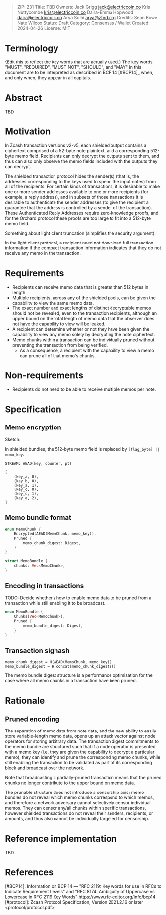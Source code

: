 > ZIP: 231
> Title: TBD
> Owners: Jack Grigg <jack@electriccoin.co>
>         Kris Nuttycombe <kris@electriccoin.co>
>         Daira-Emma Hopwood <daira@electriccoin.co>
>         Arya Solhi <arya@zfnd.org>
> Credits: Sean Bowe
>          Nate Wilcox
> Status: Draft
> Category: Consensus / Wallet
> Created: 2024-04-26
> License: MIT


# Terminology

{Edit this to reflect the key words that are actually used.}
The key words "MUST", "REQUIRED", "MUST NOT", "SHOULD", and "MAY" in this
document are to be interpreted as described in BCP 14 [#BCP14]_ when, and
only when, they appear in all capitals.


# Abstract

TBD


# Motivation

In Zcash transaction versions v2-v5, each shielded output contains a ciphertext
comprised of a 52-byte note plaintext, and a corresponding 512-byte memo field.
Recipients can only decrypt the outputs sent to them, and thus can also only
observe the memo fields included with the outputs they can decrypt.

The shielded transaction protocol hides the sender(s) (that is, the addresses
corresponding to the keys used to spend the input notes) from all of the
recipients. For certain kinds of transactions, it is desirable to make one or
more sender addresses available to one or more recipients (for example, a reply
address), and in subsets of those transactions it is desirable to authenticate
the sender addresses (to give the recipient a guarantee that the address is
controlled by a sender of the transaction). These Authenticated Reply Addresses
require zero-knowledge proofs, and for the Orchard protocol these proofs are too
large to fit into a 512-byte memo field.

Something about light client truncation (simplifies the security argument).

In the light client protocol, a recipient need not download full transaction
information if the compact transaction information indicates that they do not
receive any memo in the transaction.


# Requirements

- Recipients can receive memo data that is greater than 512 bytes in length.
- Multiple recipients, across any of the shielded pools, can be given the
  capability to view the same memo data.
- The exact number and exact lengths of distinct decryptable memos should not
  be revealed, even to the transaction recipients, although an upper bound on
  the total length of memo data that the observer does not have the capability
  to view will be leaked.
- A recipient can determine whether or not they have been given the capability
  to view any memo solely by decrypting the note ciphertext.
- Memo chunks within a transaction can be individually pruned without preventing
  the transaction from being verified.
  - As a consequence, a recipient with the capability to view a memo can prune
    all of that memo's chunks.


# Non-requirements

- Recipients do not need to be able to receive multiple memos per note.


# Specification

## Memo encryption

Sketch:

In shielded bundles, the 512-byte memo field is replaced by `[flag_byte] || memo_key`.

```
STREAM: AEAD(key, counter, pt)

[
    (key_a, 0),
    (key_b, 0),
    (key_a, 1),
    (key_c, 0),
    (key_c, 1),
    (key_a, 2),
]
```

## Memo bundle format

```rust
enum MemoChunk {
    Encrypted(AEAD(MemoChunk, memo_key)),
    Pruned {
        memo_chunk_digest: Digest,
    }
}

struct MemoBundle {
    chunks: Vec<MemoChunk>,
}
```

## Encoding in transactions

TODO: Decide whether / how to enable memo data to be pruned from a transaction while still enabling it to be broadcast.

```rust
enum MemoBundle {
    Chunks(Vec<MemoChunk>),
    Pruned {
        memo_bundle_digest: Digest,
    }
}
```

## Transaction sighash

```
memo_chunk_digest = H(AEAD(MemoChunk, memo_key))
memo_bundle_digest = H(concat(memo_chunk_digests))
```

The memo bundle digest structure is a performance optimisation for the case
where all memo chunks in a transaction have been pruned.


# Rationale

## Pruned encoding

The separation of memo data from note data, and the new ability to easily store
variable-length memo data, opens up an attack vector against node operators for
storing arbitrary data. The transaction digest commitments to the memo bundle
are structured such that if a node operator is presented with a memo key (i.e.
they are given the capability to decrypt a particular memo), they can identify
and prune the corresponding memo chunks, while still enabling the transaction to
be validated as part of its corresponding block and broadcast over the network.

Note that broadcasting a partially-pruned transaction means that the pruned
chunks no longer contribute to the upper bound on memo data.

The prunable structure does not introduce a censorship axis; memo bundles do not
reveal which memo chunks correspond to which memos, and therefore a network
adversary cannot selectively censor individual memos. They can censor any/all
chunks within specific transactions, however shielded transactions do not reveal
their senders, recipients, or amounts, and thus also cannot be individually
targeted for censorship.

# Reference implementation

TBD


# References

[#BCP14]: Information on BCP 14 — "RFC 2119: Key words for use in RFCs to Indicate Requirement Levels" and "RFC 8174: Ambiguity of Uppercase vs Lowercase in RFC 2119 Key Words" <https://www.rfc-editor.org/info/bcp14>
[#protocol]: Zcash Protocol Specification, Version 2021.2.16 or later <protocol/protocol.pdf>

